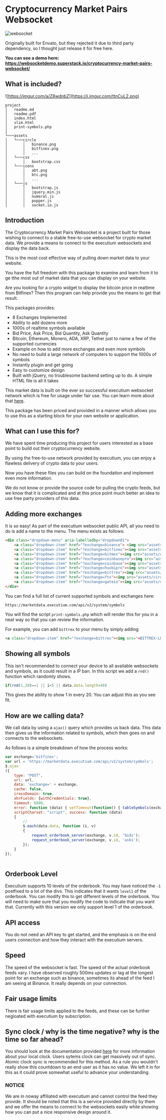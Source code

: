 # Cryptocurrency Market Pairs Websocket
![websocket](https://i.imgur.com/0k49gMd.png)

Originally built for Envato, but they rejected it due to third party dependency, so I thought just release it for free here.

**You can see a demo here: https://websocketdemo.superstack.io/cryptocurrency-market-pairs-websocket/**
## What is included?

![https://imgur.com/a/Z8wdnbZ](https://i.imgur.com/ttnCuL2.png)

```
project
│   readme.md
│   readme.pdf
│   index.html   
│   slim.html   
│   print-symbols.php   
│
└───assets
│   └───circle
│       │   binance.png
│       │   bitfinex.png
│       │   ...
│   └───css
│       │   bootstrap.css
│   └───icons
│       │   abt.png
│       │   btc.png
│       │   ...
│   └───js
│       │   bootstrap.js
│       │   jquery.min.js
│       │   numeral.js
│       │   popper.js
│       │   socket.io.js

```

## Introduction

The Cryptocurrency Market Pairs Websocket is a project built for those wishing to connect to a stable free-to-use websocket for crypto market data. We provide a means to connect to the executium websockets and display the data back.

This is the most cost effective way of pulling down market data to your website.

You have the full freedom with this package to examine and learn from it to ge tthe most out of market data that you can display on your website.

Are you looking for a crypto widget to display the bitcoin price in realtime from Bitfinex? Then this program can help provide you the means to get that result.

This packages provides:

- 8 Exchanges Implemented
- Ability to add dozens more
- 1000s of realtime symbols available 
- Bid Price, Ask Price, Bid Quantity, Ask Quantity
- Bitcoin, Ethereum, Monero, ADA, XRP, Tether just to name a few of the supported currencies
- Example on how to add more exchanges and even more symbols
- No need to build a large network of computers to support the 1000s of symbols
- Instantly plugin and get going
- Easy to customize design
- Built with jQuery, no troublesome backend setting up to do. A simple HTML file is all it takes

This market data is built on the ever so successful executium websocket network which is free for usage under fair use. You can learn more about that [here](https://github.com/executium/real-time-cryptocurrency-market-prices-websocket/blob/master/FAIR-USAGE.md).

This package has been priced and provided in a manner which allows you to use this as a starting block for your own website or application.

## What can I use this for?
We have spent time producing this project for users interested as a base point to build out their cryptocurrency website.

By using the free-to-use network provided by executium, you can enjoy a flawless delivery of crypto data to your users.

Now you have these files you can build on the foundation and implement even more information.

We do not know or provide the source code for pulling the crypto feeds, but we know that it is complicated and at this price point much better an idea to use free party providers of this data.

## Adding more exchanges
It is so easy! As part of the executium websocket public API, all you need to do is add a name to the menu. The menu exists as follows:

```html
<div class="dropdown-menu" aria-labelledby="dropdown01">
    <a class="dropdown-item" href="?exchange=binance"> <img src="assets/circle/binance.png" class="imgcheck" style="width:30px;height:30px;" /> Binance</a>
    <a class="dropdown-item" href="?exchange=bitfinex"><img src="assets/circle/bitfinex.png" class="imgcheck" style="width:30px;height:30px;" /> Bitfinex</a>
    <a class="dropdown-item" href="?exchange=bitmex"><img src="assets/circle/bitmex.png" class="imgcheck" style="width:30px;height:30px;" /> Bitmex</a>
    <a class="dropdown-item" href="?exchange=coinbasepro"><img src="assets/circle/coinbasepro.png" class="imgcheck" style="width:30px;height:30px;" /> Coinbase Pro</a>
    <a class="dropdown-item" href="?exchange=coinbase"><img src="assets/circle/coinbase.png" class="imgcheck" style="width:30px;height:30px;" /> Coinbase</a>
    <a class="dropdown-item" href="?exchange=huobipro"><img src="assets/circle/huobipro.png" class="imgcheck" style="width:30px;height:30px;" /> Huobi Pro</a>
    <a class="dropdown-item" href="?exchange=bittrex"><img src="assets/circle/bittrex.png" class="imgcheck" style="width:30px;height:30px;" /> Bittrex</a>
    <a class="dropdown-item" href="?exchange=ftx"><img src="assets/circle/ftx.png" class="imgcheck" style="width:30px;height:30px;" /> FTX</a>
    <a class="dropdown-item" href="?exchange=gateio"><img src="assets/circle/gateio.png" class="imgcheck" style="width:30px;height:30px;" /> Gate.io</a>
</div>

```

You can find a full list of current supported symbols and exchanges here:

```
https://marketdata.executium.com/api/v2/system/symbols
```

You will find the script `print-symbols.php` which will render this for you in a neat way so that you can review the information. 

For example, you can add `bittrex` to your menu by simply adding

```html
<a class="dropdown-item" href="?exchange=bittrex"><img src="<BITTREX-LOGO>" class="imgcheck" style="width:30px;height:30px;" /> Bittrex</a>
```

## Showing all symbols
This isn't recommended to connect your device to all available websockets and symbols, as it could result in a IP ban. In this script we add a `rnd()` function which randomly shows. 

```javascript
if(rnd(1,20)==1 || i<5 || data.data.length<40)
```
This gives the ability to show 1 in every 20. You can adjust this as you see fit.

## How are we calling data?

We call data by using a `ajax()` query which provides us back data. This data then gives us the information related to symbols, which then goes on and connects to the websockets. 

As follows is a simple breakdown of how the process works:

```javascript
var exchange='bitfinex';
var url = 'https://marketdata.executium.com/api/v2/system/symbols';
$.ajax
({
    type: "POST",
    url: url,
    data: 'exchange=' + exchange,
    cache: false,
    crossDomain: true,
    xhrFields: {withCredentials: true},
    timeout: 6000,
    error: function (data) { setTimeout(function() { tableSymbols(exchange); },1500); },
    scriptCharset: "script", success: function (data) 
    {
        //
        $.each(data.data, function (i, v)
        {
            request_orderbook_server(exchange, v.id, 'bids');
            request_orderbook_server(exchange, v.id, 'asks');
        });
    }
});
    
```


## Orderbook Level
Executium supports 10 levels of the orderbook. You may have noticed the `-1` postfixed to a lot of the divs. This indicates that it wants `level1` of the orderbook. You can modify this to get different levels of the orderbook. You will need to make sure that you modify the code to indicate that you want that. Currently with this version we only support level 1 of the orderbook.

## API access
You do not need an API key to get started, and the emphasis is on the end users connection and how they interact with the executium servers.

## Speed
The speed of the websocket is fast. The speed of the actual orderbook feeds vary. I have observed roughly 500ms updates or lag at the longest point for an exchange such as binance, sometimes its ahead of the feed I am seeing at Binance. It really depends on your connection.

## Fair usage limits
There is fair usage limits applied to the feeds, and these can be further negioated with executium by subscription.

## Sync clock / why is the time negative? why is the time so far ahead?
You should look at the documentation provided [here](https://marketdata.executium.com/realtime-cryptocurrency-market-prices-websockets/) for more information about your local clock. Users sytems clock can get massively out of sync. Atomic clock sync is recommended for this method. As a rule you wouldn't really show this countdown to an end user as it has no value. We left it in for this as it could prove somewhat useful to advance your understanding.

### NOTICE
We are in noway affiliated with executium and cannot control the feed they provide. It should be noted that this is a service provided directly by them and we offer the means to connect to the websockets easily while showing how you can put a nice responsive design around it.
